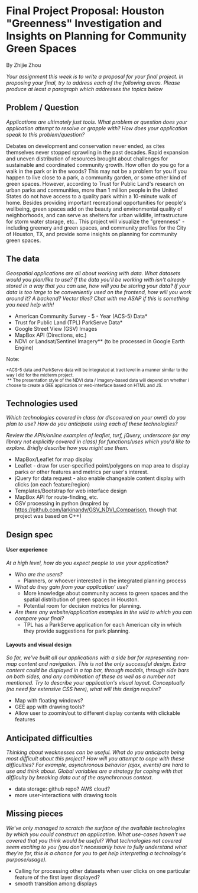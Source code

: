# Final Project Proposal: Houston "Greenness" Investigation and Insights on Planning for Community Green Spaces

By Zhijie Zhou

*Your assignment this week is to write a proposal for your final project.*
*In proposing your final, try to address each of the following areas.*
*Please produce at least a paragraph which addresses the topics below*

## Problem / Question

*Applications are ultimately just tools. What problem or question does*
*your application attempt to resolve or grapple with? How does your*
*application speak to this problem/question?*

Debates on development and conservation never ended, as cites themselves never stopped sprawling in the past decades. Rapid expansion and uneven distribution of resources brought about challenges for sustainable and coordinated community growth. How often do you go for a walk in the park or in the woods? This may not be a problem for you if you happen to live close to a park, a community garden, or some other kind of green spaces. However, according to Trust for Public Land's research on urban parks and communities,  more than 1 million people in the United States do not have access to a quality park within a 10-minute walk of home. Besides providing important recreational opportunities for people's wellbeing, green spaces add on the beauty and environmental quality of neighborhoods, and can serve as shelters for urban wildlife, infrastructure for storm water storage, etc.. This project will visualize the "greenness" - including greenery and green spaces, and community profiles for the City of Houston, TX, and provide some insights on planning for community green spaces.

## The data

*Geospatial applications are all about working with data. What datasets*
*would you plan/like to use? If the data you'll be working with isn't*
*already stored in a way that you can use, how will you be storing your data?*
*If your data is too large to be conveniently used on the frontend, how will*
*you work around it? A backend? Vector tiles? Chat with me ASAP if this is*
*something you need help with!*

- American Community Survey - 5 - Year (ACS-5) Data*
- Trust for Public Land (TPL) ParkServe Data*
- Google Street View (GSV) Images
- MapBox API (Directions, etc.)
- NDVI or Landsat/Sentinel Imagery** (to be processed in Google Earth Engine)

Note: 

<small> *ACS-5 data and ParkServe data will be integrated at tract level in a manner similar to the way I did for the midterm project. <br> ** The presentation style of the NDVI data / imagery-based data will depend on whether I choose to create a GEE application or web-interface based on HTML and JS.</small>

## Technologies used

*Which technologies covered in class (or discovered on your own!) do you*
*plan to use? How do you anticipate using each of these technologies?*

*Review the APIs/online examples of leaflet, turf, jQuery, underscore (or*
*any library not explicitly covered in class) for functions/uses which*
*you'd like to explore. Briefly describe how you might use them.*

- MapBox/Leaflet for map display
- Leaflet - draw for user-specified point/polygons on map area to display parks or other features and metrics per user's interest.
- jQuery for data request - also enable changeable content display with clicks (on each feature/region) 
- Templates/Bootstrap for web interface design
- MapBox API for route-finding, etc.
- GSV processing in python (inspired by https://github.com/larkinandy/GSV_NDVI_Comparison, though that project was based on C++)

## Design spec

#### User experience

*At a high level, how do you expect people to use your application?*
- *Who are the users?*
  - Planners, or whoever interested in the integrated planning process
- *What do they gain from your application' use?*
  - More knowledge about community access to green spaces and the spatial distribution of green spaces in Houston.
  - Potential room for decision metrics for planning.
- *Are there any website/application examples in the wild to which you can compare your final?*
  - TPL has a ParkServe application for each American city in which they provide suggestions for park planning.

#### Layouts and visual design

*So far, we've built all our applications with a side bar for*
*representing non-map content and navigation. This is not the only*
*successful design. Extra content could be displayed in a top bar,*
*through modals, through side bars on both sides, and any combination of*
*these as well as a number not mentioned. Try to describe your*
*application's visual layout. Conceptually (no need for extensive CSS*
*here), what will this design require?*

- Map with floating windows?
- GEE app with drawing tools?
- Allow user to zoomin/out to different display contents with clickable features

## Anticipated difficulties

*Thinking about weaknesses can be useful. What do you anticipate being*
*most difficult about this project? How will you attempt to cope with*
*these difficulties? For example, asynchronous behavior (ajax, events)*
*are hard to use and think about. Global variables are a strategy for*
*coping with that difficulty by breaking data out of the asynchronous*
*context.*

- data storage: github repo? AWS cloud?
- more user-interactions with drawing tools

## Missing pieces

*We've only managed to scratch the surface of the available technologies*
*by which you could construct an application. What use-cases haven't we covered*
*that you think would be useful? What technologies not covered seem exciting to*
*you (you don't necessarily have to fully understand what they're for,*
*this is a chance for you to get help interpreting a technology's*
*purpose/usage).*

- Calling for processing other datasets when user clicks on one particular feature of the first layer displayed?
- smooth transition among displays

